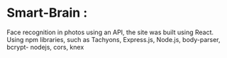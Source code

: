 # Smart-Brain :
Face recognition in photos using an API, the site was built using React.
Using npm libraries, such as Tachyons, Express.js, Node.js, body-parser,
bcrypt- nodejs, cors, knex
